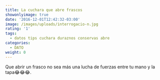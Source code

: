 ```yaml
---
title: La cuchara que abre frascos
showonlyimage: true
date: '2016-12-01T12:42:32-03:00'
image: /images/uploads/interrogacio-n.jpg
rating: '1'
tags:
  - datos tips cuchara duraznos conservas abre
categories:
  - DATO
weight: 0
---
```

Que abrir un frasco no sea más una lucha de fuerzas entre tu mano y la tapa😂😂😂.

<!--more>

Una cuchara te la hace fácil y solucionará tus problemas para siempre. Dale play al video. 

A propósito, ¿Qué tal estos duraznos en conserva? Me acuerdo que era el postre premium de los sábados en la casa de mis papás. Siempre iba mi abuela materna y a ella le encantaban. Sobre todo con crema. Estoy hablando de cuando era chica, chica. Onda, básica. Después dejé de comerlos porque crecí, me puse vanidosa, empecé a preocuparme del peso y los duraznos tenían demasiada azúcar. En ese tiempo no existían los productos bajos en calorías.

Pero apareció la versión 2.0 de los duraznos en conserva. Son de Doña Vicky Gourmet y, al igual que la pasta de chocolate/avellanas que les mostré ayer, están endulzados con tagatosa. La tagatosa es el endulzante natural de la leche, pero si no se sabe usar deja un gusto ácido.

En #DoñaVicky están produciendo mermeladas, manjar y frutas en conserva con tagatosa muy bien hechas. Estos duraznos da gusto comérselos: para empezar son mutantes, carnosos, muy dulces, con harto jugo. Sólo puedo decirles que mi hija de 3 años que ama sólo las frutas al natural se comió los duraznos y hasta se tomó el “jubito”. El frasco es de 700 gramos. @virginiadonavicky
